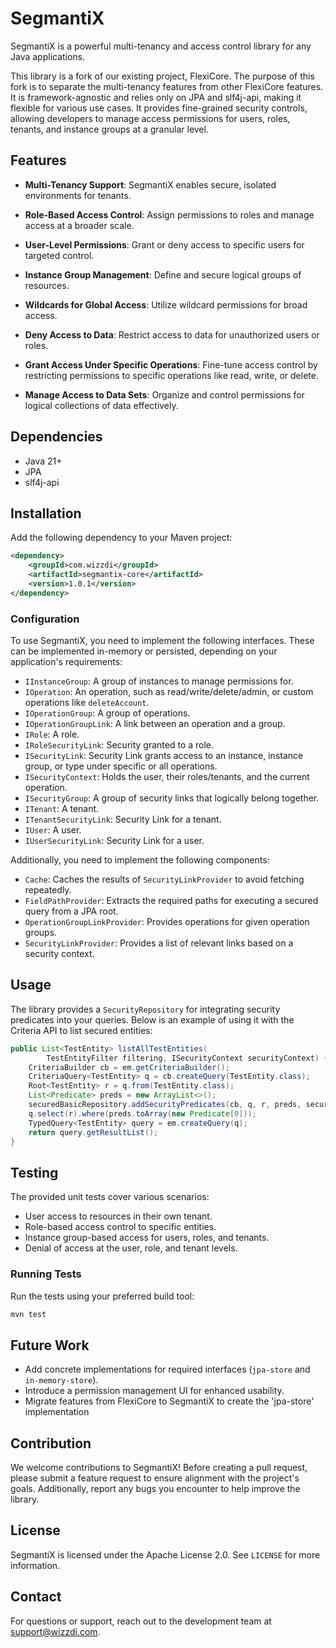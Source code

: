 # SegmantiX

SegmantiX is a powerful multi-tenancy and access control library for any Java applications.

This library is a fork of our existing project, FlexiCore. The purpose of this fork is to separate the multi-tenancy features from other FlexiCore features. It is framework-agnostic and relies only on JPA and slf4j-api, making it flexible for various use cases. It provides fine-grained security controls, allowing developers to manage access permissions for users, roles, tenants, and instance groups at a granular level.


## Features

- **Multi-Tenancy Support**: SegmantiX enables secure, isolated environments for tenants.

- **Role-Based Access Control**: Assign permissions to roles and manage access at a broader scale.

- **User-Level Permissions**: Grant or deny access to specific users for targeted control.

- **Instance Group Management**: Define and secure logical groups of resources.

- **Wildcards for Global Access**: Utilize wildcard permissions for broad access.

- **Deny Access to Data**: Restrict access to data for unauthorized users or roles.

- **Grant Access Under Specific Operations**: Fine-tune access control by restricting permissions to specific operations like read, write, or delete.

- **Manage Access to Data Sets**: Organize and control permissions for logical collections of data effectively.

## Dependencies

- Java 21+
- JPA
- slf4j-api

## Installation

Add the following dependency to your Maven project:

```xml
<dependency>
    <groupId>com.wizzdi</groupId>
    <artifactId>segmantix-core</artifactId>
    <version>1.0.1</version>
</dependency>
```

### Configuration

To use SegmantiX, you need to implement the following interfaces. These can be implemented in-memory or persisted, depending on your application's requirements:

- `IInstanceGroup`: A group of instances to manage permissions for.
- `IOperation`: An operation, such as read/write/delete/admin, or custom operations like `deleteAccount`.
- `IOperationGroup`: A group of operations.
- `IOperationGroupLink`: A link between an operation and a group.
- `IRole`: A role.
- `IRoleSecurityLink`: Security granted to a role.
- `ISecurityLink`: Security Link grants access to an instance, instance group, or type under specific or all operations.
- `ISecurityContext`: Holds the user, their roles/tenants, and the current operation.
- `ISecurityGroup`: A group of security links that logically belong together.
- `ITenant`: A tenant.
- `ITenantSecurityLink`: Security Link for a tenant.
- `IUser`: A user.
- `IUserSecurityLink`: Security Link for a user.

Additionally, you need to implement the following components:

- `Cache`: Caches the results of `SecurityLinkProvider` to avoid fetching repeatedly.
- `FieldPathProvider`: Extracts the required paths for executing a secured query from a JPA root.
- `OperationGroupLinkProvider`: Provides operations for given operation groups.
- `SecurityLinkProvider`: Provides a list of relevant links based on a security context.



## Usage

The library provides a `SecurityRepository` for integrating security predicates into your queries. Below is an example of using it with the Criteria API to list secured entities:

```java
public List<TestEntity> listAllTestEntities(
        TestEntityFilter filtering, ISecurityContext securityContext) {
    CriteriaBuilder cb = em.getCriteriaBuilder();
    CriteriaQuery<TestEntity> q = cb.createQuery(TestEntity.class);
    Root<TestEntity> r = q.from(TestEntity.class);
    List<Predicate> preds = new ArrayList<>();
    securedBasicRepository.addSecurityPredicates(cb, q, r, preds, securityContext);
    q.select(r).where(preds.toArray(new Predicate[0]));
    TypedQuery<TestEntity> query = em.createQuery(q);
    return query.getResultList();
}
```

## Testing

 The provided unit tests cover various scenarios:

- User access to resources in their own tenant.
- Role-based access control to specific entities.
- Instance group-based access for users, roles, and tenants.
- Denial of access at the user, role, and tenant levels.

### Running Tests

Run the tests using your preferred build tool:

```bash
mvn test
```

## Future Work

- Add concrete implementations for required interfaces (`jpa-store` and `in-memory-store`).
- Introduce a permission management UI for enhanced usability.
- Migrate features from FlexiCore to SegmantiX to create the 'jpa-store' implementation

## Contribution

We welcome contributions to SegmantiX! Before creating a pull request, please submit a feature request to ensure alignment with the project's goals. Additionally, report any bugs you encounter to help improve the library.

## License

SegmantiX is licensed under the Apache License 2.0. See `LICENSE` for more information.

## Contact

For questions or support, reach out to the development team at [support@wizzdi.com](mailto\:support@wizzdi.com).

